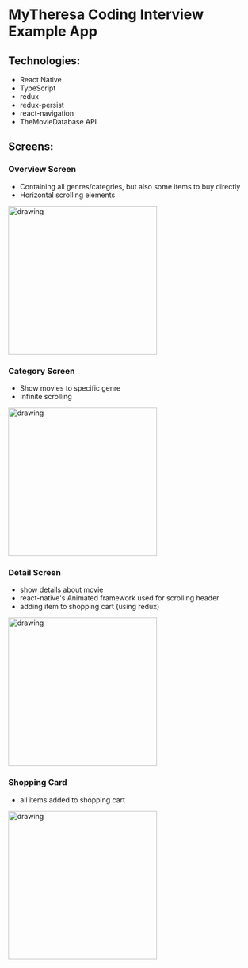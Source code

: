 # MyTheresa Coding Interview Example App

## Technologies:

- React Native
- TypeScript
- redux
- redux-persist
- react-navigation
- TheMovieDatabase API

## Screens:

### Overview Screen
- Containing all genres/categries, but also some items to buy directly
- Horizontal scrolling elements

<img src="https://fabianfrey.de/overviewScreen.png" alt="drawing" height="300"/>


### Category Screen
- Show movies to specific genre
- Infinite scrolling

<img src="https://fabianfrey.de/genreScreen.png" alt="drawing" height="300"/>

### Detail Screen
- show details about movie
- react-native's Animated framework used for scrolling header
- adding item to shopping cart (using redux)

<img src="https://fabianfrey.de/detailScreen.png" alt="drawing" height="300"/>

### Shopping Card
- all items added to shopping cart

<img src="https://fabianfrey.de/cartScreen.png" alt="drawing" height="300"/>
